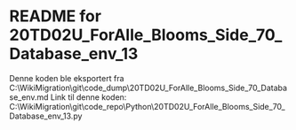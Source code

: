 # README for 20TD02U_ForAlle_Blooms_Side_70_Database_env_13
Denne koden ble eksportert fra C:\WikiMigration\git\code_dump\20TD02U_ForAlle_Blooms_Side_70_Database_env.md
Link til denne koden: C:\WikiMigration\git\code_repo\Python\20TD02U_ForAlle_Blooms_Side_70_Database_env_13.py
